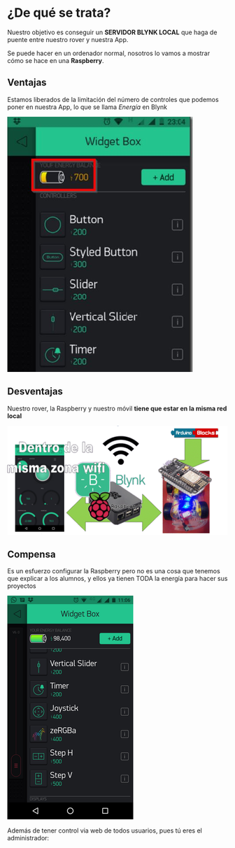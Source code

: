# ¿De qué se trata?

Nuestro objetivo es conseguir un **SERVIDOR BLYNK LOCAL** que haga de puente entre nuestro rover y nuestra App.

Se puede hacer en un ordenador normal, nosotros lo vamos a mostrar cómo se hace en una **Raspberry**.

## Ventajas

Estamos liberados de la limitación del número de controles que podemos poner en nuestra App, lo que se llama *Energía* en Blynk

![](/assets/avanzado1.jpg)

## Desventajas

Nuestro rover, la Raspberry y nuestro móvil **tiene que estar en la misma red local**

![](/assets/esquema2.gif)

## Compensa

Es un esfuerzo configurar la Raspberry pero no es una cosa que tenemos que explicar a los alumnos, y ellos ya tienen TODA la energía para hacer sus proyectos

![](/assets/avanzado3.png)

Además de tener control via web de todos usuarios, pues tú eres el administrador:
